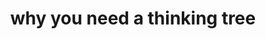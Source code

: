 ---
title: why you need a thinking tree
tags: draft
project: medium
due: 3033-05-30
type: post
fc-calendar: content calendar
fc-date:
 year: 2022
 month: may
 day: 30
fc-category: medium
url:
---